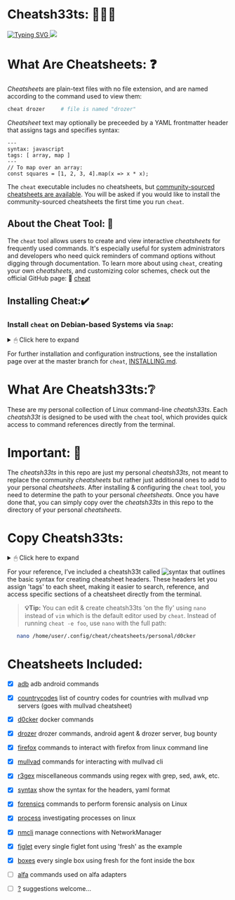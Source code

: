 # Cheatsh33ts: 📙📘📕

<a href="https://git.io/typing-svg">
  <img src="https://readme-typing-svg.demolab.com?font=Fira+Code&pause=1000&color=17F710width=443&lines=Personal+interactive+cheatsheets;on+the+command-line..." alt="Typing SVG" />
</a>

<a href="https://asciinema.org/a/WuQQ4AN8YaXkn5p4Q6AW74bZv" target="_blank">
  <img src="https://asciinema.org/a/WuQQ4AN8YaXkn5p4Q6AW74bZv.svg" />
</a>

# What Are Cheatsheets: ❓

*Cheatsheets* are plain-text files with no file extension, and are named
according to the command used to view them:

```sh
cheat drozer     # file is named "drozer"
```

*Cheatsheet* text may optionally be preceeded by a YAML frontmatter header that
assigns tags and specifies syntax:

```
---
syntax: javascript
tags: [ array, map ]
---
// To map over an array:
const squares = [1, 2, 3, 4].map(x => x * x);
```

The `cheat` executable includes no cheatsheets, but [community-sourced
cheatsheets are available][cheatsheets]. You will be asked if you would like to
install the community-sourced cheatsheets the first time you run `cheat`.

## About the Cheat Tool: 🔧
The `cheat` tool allows users to create and view interactive *cheatsheets* for frequently used commands. 
It's especially useful for system administrators and developers who need quick reminders of command 
options without digging through documentation. To learn more about using `cheat`, creating your own *cheatsheets*, 
and customizing color schemes, check out the official GitHub page: 🔗 [cheat](https://github.com/cheat)

## Installing Cheat:✔️

### Install `cheat` on Debian-based Systems via `Snap`: 
<details>
  
<summary>🖱 Click here to expand</summary>

You can install `cheat` on Debian-based systems via Snap by running the following commands:

```bash
   snap install cheat
```
### Install Manually
#### Unix-like (straight from the installation page for cheat)
On Unix-like systems, you may simply paste the following snippet into your terminal:

```sh
cd /tmp \
  && wget https://github.com/cheat/cheat/releases/download/4.4.2/cheat-linux-amd64.gz \
  && gunzip cheat-linux-amd64.gz \
  && chmod +x cheat-linux-amd64 \
  && sudo mv cheat-linux-amd64 /usr/local/bin/cheat
```

You may need to need to change the version number (`4.4.2`) and the archive
(`cheat-linux-amd64.gz`) depending on your platform.

See the [releases page][releases] for a list of supported platforms.
</details>

For further installation and configuration instructions, see the installation page over at the master branch for `cheat`, [INSTALLING.md][].

# What Are Cheatsh33ts:❔ 
These are my personal collection of Linux command-line *cheatsh33ts*. Each *cheatsh33t* is designed to be used with the `cheat` tool, which provides quick access to command references directly from the terminal.

# Important: 📍
The *cheatsh33ts* in this repo are just my personal *cheatsh33ts*, not meant to replace the community *cheatsheets* but rather just additional ones to add to your personal *cheatsheets*. After installing & configuring the `cheat` tool, you need to determine the path to your personal *cheetsheats*. Once you have done that, you can simply copy over the *cheatsh33ts* in this repo to the directory of your personal *cheatsheets*. 
# Copy Cheatsh33ts:
<details>
  
<summary>🖱 Click here to expand</summary>

## Manually:

Determine the path:
```bash
   cheat -d

community: /home/user/.config/cheat/cheatsheets/community
community: /home/user/.config/cheat/cheatsheets/personal
```
Copy over each cheatsh33t:
```bash
   cd Cheatsh33ts
   cp forensics /home/user/.config/cheat/cheatsheets/personal/forensics
```
## Automate With Bash Script:

You can use the `freshsh33t.sh` Bash script to automatically copy over all of the `cheatsh33ts`. Make sure that the script is in the same directory as the cheatsh33ts you plan on copying over...

Make the script executable:
```bash
   chmod +x freshsh33t.sh
```
Now simply run the Bash script:
```bash
   ./freshsh33t.sh
```
You must add the path to your personal cheetsh33t directory to the `PERSONAL_DIR` variable in order to use the script.
Determine the path
```bash
   cheat -d
   /home/user/.config/cheat/cheatsheets/personal
```
Open up `freshsh33t.sh` and look for line 16:
```bash
   nano freshsh33t.sh
15 # PERSONAL_DIR Variable. After the = Replace with output from cheat -d
16 PERSONAL_DIR=/home/user/.config/cheat/cheatsheets/personal
```
To copy over all of the cheatsh33ts at once:
```bash
   ./freshch33ts.sh --copy
```
To remove all of the cheatsh33ts inside of the personal directory
```bash
   ./freshsh33t.sh --remove
```
## To manually delete cheatsh33ts: 
Determine the path to the personal directory:
```bash
   cheat -d
```
Delete all of the sh33ts:
```bash
   rm /home/user/.config/cheat/cheatsheets/personal/*
```
>**💡Important:**
>This will delete every file in the `personal` directory

You may run into a situation where you have created a *cheatsh33t* that you want to add but a *cheatsheet* already exists. When that happens, I usually just change the name of my cheatsh33t slightly. Here is an example. I created a *cheatsh33t* called `docker` to find out that one already existed. 

```bash
   cheat -l docker

title:         file:                                                         tags:
docker         /home/user/.config/cheat/cheatsheets/community/docker         community
docker-compose /home/user/.config/cheat/cheatsheets/community/docker-compose community,container,docker
d0cker         /home/user/.config/cheat/cheatsheets/personal/d0cker          personal,docker
```
</details>

For your reference, I’ve included a cheatsh33t called ![syntax](https://github.com/DouglasFreshHabian/Cheatsh33ts/blob/main/ch33ts/syntax) that outlines the basic syntax for creating cheatsheet headers. These headers let you assign 'tags' to each sheet, making it easier to search, reference, and access specific sections of a cheatsheet directly from the terminal. 

>**💡Tip:**
>You can edit & create cheatsh33ts 'on the fly' using `nano` instead of `vim` which is the default editor used by `cheat`. Instead of running `cheat -e foo`, use `nano` with the full path:

```bash
   nano /home/user/.config/cheat/cheatsheets/personal/d0cker
```

# Cheatsheets Included:                                                                               
                                                                                                                              
- [x] [adb](https://github.com/DouglasFreshHabian/Cheatsh33ts/blob/main/ch33ts/adb)                           adb android commands                                                                         
- [x] [countrycodes](https://github.com/DouglasFreshHabian/Cheatsh33ts/blob/main/ch33ts/countrycodes)         list of country codes for countries with mullvad vnp servers (goes with mullvad cheatsheet)  
- [x] [d0cker](https://github.com/DouglasFreshHabian/Cheatsh33ts/blob/main/ch33ts/d0cker)                     docker commands                                                                              
- [x] [drozer](https://github.com/DouglasFreshHabian/Cheatsh33ts/blob/main/ch33ts/drozer)                     drozer commands, android agent & drozer server, bug bounty                                   
- [x] [firefox](https://github.com/DouglasFreshHabian/Cheatsh33ts/blob/main/ch33ts/firefox)                   commands to interact with firefox from linux command line                                    
- [x] [mullvad](https://github.com/DouglasFreshHabian/Cheatsh33ts/blob/main/ch33ts/mullvad)                   commands for interacting with mullvad cli                                                    
- [x] [r3gex](https://github.com/DouglasFreshHabian/Cheatsh33ts/blob/main/ch33ts/r3gex)                       miscellaneous commands using regex with grep, sed, awk, etc.                                 
- [x] [syntax](https://github.com/DouglasFreshHabian/Cheatsh33ts/blob/main/ch33ts/syntax)                     show the syntax for the headers, yaml format                                                 
- [x] [forensics](https://github.com/DouglasFreshHabian/Cheatsh33ts/blob/main/ch33ts/forensics)               commands to perform forensic analysis on Linux                                                                                                                                                                                                  
- [x] [process](https://github.com/DouglasFreshHabian/Cheatsh33ts/blob/main/ch33ts/process)                   investigating processes on linux                                                                                                                                                                          
- [x] [nmcli](https://github.com/DouglasFreshHabian/Cheatsh33ts/blob/main/ch33ts/nmcli)                       manage connections with NetworkManager                                                                                                                                                                      
- [x] [figlet](https://github.com/DouglasFreshHabian/Cheatsh33ts/blob/main/ch33ts/figlet)                     every single figlet font using 'fresh' as the example
- [x] [boxes](https://github.com/DouglasFreshHabian/Cheatsh33ts/blob/main/ch33ts/boxes)                       every single box using fresh for the font inside the box                                           
- [ ] [alfa](https://github.com/DouglasFreshHabian/Cheatsh33ts)                                               commands used on alfa adapters  
- [ ] [?](https://github.com/DouglasFreshHabian/Cheatsh33ts)                                                  suggestions welcome...

       
[INSTALLING.md]: https://github.com/cheat/cheat/blob/master/INSTALLING.md
[cheatsheets]:   https://github.com/cheat/cheatsheets
[releases]: https://github.com/cheat/cheat/releases


<!--
  ____ _                _       _     __________ _       
 / ___| |__   ___  __ _| |_ ___| |__ |___ /___ /| |_ ___ ™️
| |   | '_ \ / _ \/ _` | __/ __| '_ \  |_ \ |_ \| __/ __|
| |___| | | |  __/ (_| | |_\__ \ | | |___) |__) | |_\__ \
 \____|_| |_|\___|\__,_|\__|___/_| |_|____/____/ \__|___/ 
            Fresh Forensics, LLC 2025 -->
